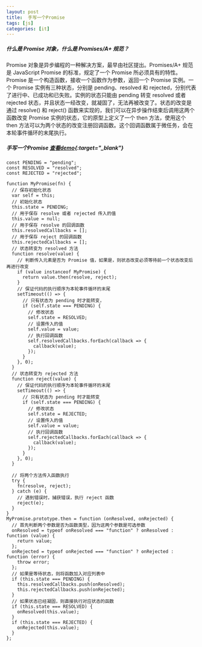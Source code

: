 ```yaml
---
layout: post
title:  手写一个Promise 
tags: [js]
categories: [it]
---
```


##### 什么是 Promise 对象，什么是 Promises/A+ 规范？
Promise 对象是异步编程的一种解决方案，最早由社区提出。Promises/A+ 规范是 JavaScript Promise 的标准，规定了一个 Promise 所必须具有的特性。Promise
是一个构造函数，接收一个函数作为参数，返回一个 Promise 实例。一个 Promise 实例有三种状态，分别是 pending、resolved 和 rejected，分别代表了进行中、已成功和已失败。实例的状态只能由
pending 转变 resolved 或者 rejected 状态，并且状态一经改变，就凝固了，无法再被改变了。状态的改变是通过 resolve() 和 reject() 函数来实现的，我们可以在异步操作结束后调用这两个函数改变
Promise 实例的状态，它的原型上定义了一个 then 方法，使用这个 then 方法可以为两个状态的改变注册回调函数。这个回调函数属于微任务，会在本轮事件循环的末尾执行。

##### 手写一个Promise *[查看demo](/assets/demo/promise.html){:target="_blank"}*
```
const PENDING = "pending";
const RESOLVED = "resolved";
const REJECTED = "rejected";

function MyPromise(fn) {
  // 保存初始化状态  
  var self = this;
  // 初始化状态  
  this.state = PENDING;
  // 用于保存 resolve 或者 rejected 传入的值  
  this.value = null;
  // 用于保存 resolve 的回调函数  
  this.resolvedCallbacks = [];
  // 用于保存 reject 的回调函数  
  this.rejectedCallbacks = [];
  // 状态转变为 resolved 方法  
  function resolve(value) {
    // 判断传入元素是否为 Promise 值，如果是，则状态改变必须等待前一个状态改变后再进行改变    
    if (value instanceof MyPromise) {
      return value.then(resolve, reject);
    }
    // 保证代码的执行顺序为本轮事件循环的末尾    
    setTimeout(() => {
      // 只有状态为 pending 时才能转变，      
      if (self.state === PENDING) {
        // 修改状态      
        self.state = RESOLVED;
        // 设置传入的值    
        self.value = value;
        // 执行回调函数    
        self.resolvedCallbacks.forEach(callback => {
          callback(value);
        });
      }
    }, 0);
  }
  // 状态转变为 rejected 方法
  function reject(value) {
    // 保证代码的执行顺序为本轮事件循环的末尾    
    setTimeout(() => {
      // 只有状态为 pending 时才能转变      
      if (self.state === PENDING) {
        // 修改状态    
        self.state = REJECTED;
        // 设置传入的值    
        self.value = value;
        // 执行回调函数      
        self.rejectedCallbacks.forEach(callback => {
          callback(value);
        });
      }
    }, 0);
  }

  // 将两个方法传入函数执行 
  try {
    fn(resolve, reject);
  } catch (e) {
    // 遇到错误时，捕获错误，执行 reject 函数  
    reject(e);
  }
}
MyPromise.prototype.then = function (onResolved, onRejected) {
  // 首先判断两个参数是否为函数类型，因为这两个参数是可选参数  
  onResolved = typeof onResolved === "function" ? onResolved : function (value) {
    return value;
  };
  onRejected = typeof onRejected === "function" ? onRejected : function (error) {
    throw error;
  };
  // 如果是等待状态，则将函数加入对应列表中  
  if (this.state === PENDING) {
    this.resolvedCallbacks.push(onResolved);
    this.rejectedCallbacks.push(onRejected);
  }
  // 如果状态已经凝固，则直接执行对应状态的函数 
  if (this.state === RESOLVED) {
    onResolved(this.value);
  }
  if (this.state === REJECTED) {
    onRejected(this.value);
  }
};
```
